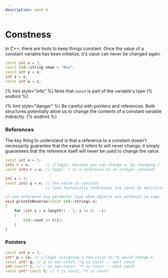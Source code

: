```yaml
---
description: week 4
---
```


# Constness

In C++, there are tools to keep things constant. Once the value of a constant variable has been initialize, it's value can never be changed again.&#x20;

```cpp
const int x = 3;
const std::string nmae = "Boo";
const int y = x;
int z = x;
const int w = z;
```

{% hint style="info" %}
Note that `const` is part of the variable's type
{% endhint %}

{% hint style="danger" %}
Be careful with pointers and references. Both structures potentially allow us to change the contents of a constant variable indirectly.
{% endhint %}

### References

The key thing to understand is that a reference to a constant doesn't necessarily guarantee that the value it refers to will never change; it simply guarantees that the reference itself will never be used to change the value.

```cpp
const int x = 3;
int& r = x;       // illegal, because you can change x, by changing r
const int& r = x; // legal, r is a reference to an integer constant

int x = 3;
const int& y = x; // the value is constant 
                  // (and technically references are const by definition)

// use reference asa parameter type when objects are extensiv to copy
void printInReverse(const std::string& s)
{
    for (int i = s.length() - 1; i >= 0; --i)
    {
        std::cout << s[i];
    }
}
```

### Pointers

```cpp
const int x = 3;
int* p = &x; // illegal assigning a new value to *p would change x
const int* q; // q is non-const, *q is const -- west const
int const* r; // r is non-const, *r is const -- east const
const int* const t; // t is const, *t is const
```

